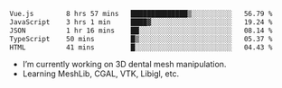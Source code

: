 <!--START_SECTION:waka-->

```txt
Vue.js        8 hrs 57 mins   ██████████████▒░░░░░░░░░░   56.79 %
JavaScript    3 hrs 1 min     ████▓░░░░░░░░░░░░░░░░░░░░   19.24 %
JSON          1 hr 16 mins    ██░░░░░░░░░░░░░░░░░░░░░░░   08.14 %
TypeScript    50 mins         █▒░░░░░░░░░░░░░░░░░░░░░░░   05.37 %
HTML          41 mins         █░░░░░░░░░░░░░░░░░░░░░░░░   04.43 %
```

<!--END_SECTION:waka-->

<!--
**0x11111111/0x11111111** is a ✨ _special_ ✨ repository because its `README.md` (this file) appears on your GitHub profile.

Here are some ideas to get you started:

- 🔭 I’m currently working on ...
- 🌱 I’m currently learning ...
- 👯 I’m looking to collaborate on ...
- 🤔 I’m looking for help with ...
- 💬 Ask me about ...
- 📫 How to reach me: ...
- 😄 Pronouns: ...
- ⚡ Fun fact: ...
-->
- I’m currently working on 3D dental mesh manipulation.
- Learning MeshLib, CGAL, VTK, Libigl, etc.
